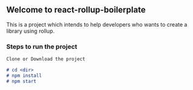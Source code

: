 ## Welcome to react-rollup-boilerplate

This is a project which intends to help developers who wants to create a library using rollup.


### Steps to run the project

```markdown
Clone or Download the project

# cd <dir>
# npm install
# npm start 
```
